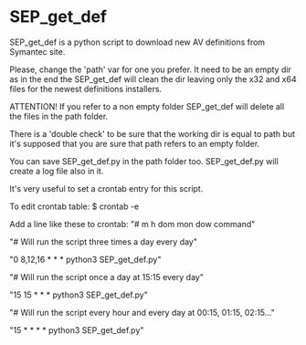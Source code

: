 # SEP_get_def
SEP_get_def is a python script to download new AV definitions from Symantec site.

Please, change the 'path' var for one you prefer. It need to be an empty dir as in the end the SEP_get_def will clean the dir leaving only the x32 and x64 files for the newest definitions installers.

ATTENTION! If you refer to a non empty folder SEP_get_def will delete all the files in the path folder.

There is a 'double check' to be sure that the working dir is equal to path but it's supposed that you are sure that path refers to an empty folder.

You can save SEP_get_def.py in the path folder too. SEP_get_def.py will create a log file also in it.

It's very useful to set a crontab entry for this script.

To edit crontab table:
$ crontab -e

Add a line like these to crontab:
"# m h  dom mon dow   command"

"# Will run the script three times a day every day"

"0 8,12,16 * * * python3 SEP_get_def.py"

"# Will run the script once a day at 15:15 every day"

"15 15 * * * python3 SEP_get_def.py"

"# Will run the script every hour and every day at 00:15, 01:15, 02:15..."

"15 * * * * python3 SEP_get_def.py"


